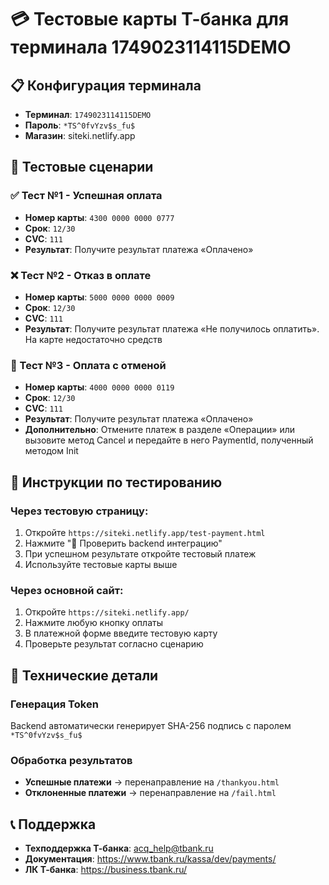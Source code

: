 # 💳 Тестовые карты Т-банка для терминала 1749023114115DEMO

## 📋 Конфигурация терминала
- **Терминал**: `1749023114115DEMO`
- **Пароль**: `*TS^0fvYzv$s_fu$`
- **Магазин**: siteki.netlify.app

## 🧪 Тестовые сценарии

### ✅ Тест №1 - Успешная оплата
- **Номер карты**: `4300 0000 0000 0777`
- **Срок**: `12/30`
- **CVC**: `111`
- **Результат**: Получите результат платежа «Оплачено»

### ❌ Тест №2 - Отказ в оплате
- **Номер карты**: `5000 0000 0000 0009`  
- **Срок**: `12/30`
- **CVC**: `111`
- **Результат**: Получите результат платежа «Не получилось оплатить». На карте недостаточно средств

### 🔄 Тест №3 - Оплата с отменой
- **Номер карты**: `4000 0000 0000 0119`
- **Срок**: `12/30` 
- **CVC**: `111`
- **Результат**: Получите результат платежа «Оплачено»
- **Дополнительно**: Отмените платеж в разделе «Операции» или вызовите метод Cancel и передайте в него PaymentId, полученный методом Init

## 🎯 Инструкции по тестированию

### Через тестовую страницу:
1. Откройте `https://siteki.netlify.app/test-payment.html`
2. Нажмите "🔐 Проверить backend интеграцию"
3. При успешном результате откройте тестовый платеж
4. Используйте тестовые карты выше

### Через основной сайт:
1. Откройте `https://siteki.netlify.app/`
2. Нажмите любую кнопку оплаты
3. В платежной форме введите тестовую карту
4. Проверьте результат согласно сценарию

## 🔧 Технические детали

### Генерация Token
Backend автоматически генерирует SHA-256 подпись с паролем `*TS^0fvYzv$s_fu$`

### Обработка результатов
- **Успешные платежи** → перенаправление на `/thankyou.html`
- **Отклоненные платежи** → перенаправление на `/fail.html`

## 📞 Поддержка
- **Техподдержка Т-банка**: acq_help@tbank.ru
- **Документация**: https://www.tbank.ru/kassa/dev/payments/
- **ЛК Т-банка**: https://business.tbank.ru/ 